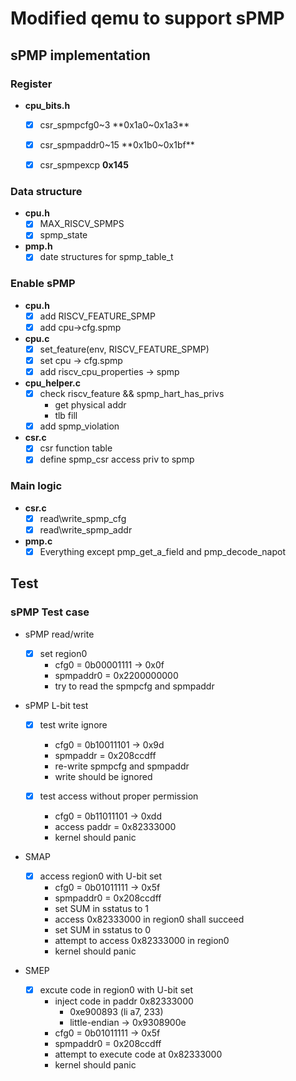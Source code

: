 # Modified qemu to support sPMP 

## sPMP implementation

### Register

- **cpu_bits.h**
  - [x] csr_spmpcfg0~3	    **0x1a0~0x1a3**
  - [x] csr_spmpaddr0~15    **0x1b0~0x1bf**
  - [x] csr_spmpexcp        **0x145**


### Data structure

- **cpu.h**
  - [x] MAX_RISCV_SPMPS
  - [x] spmp_state
- **pmp.h**
  - [x] date structures for spmp_table_t

### Enable sPMP

- **cpu.h**
  - [x] add RISCV_FEATURE_SPMP
  - [x] add cpu->cfg.spmp
- **cpu.c**
  - [x] set_feature(env, RISCV_FEATURE_SPMP)
  - [x] set cpu -> cfg.spmp
  - [x] add riscv_cpu_properties -> spmp
- **cpu_helper.c**
  - [x] check riscv_feature && spmp_hart_has_privs
    - get physical addr
    - tlb fill
  - [x] add spmp_violation
- **csr.c**
  - [x] csr function table
  - [x] define spmp_csr access priv to spmp

### Main logic

- **csr.c**
  - [x] read\write_spmp_cfg
  - [x] read\write_spmp_addr

- **pmp.c**
  - [x] Everything except pmp_get_a_field and pmp_decode_napot

## Test

### sPMP Test case

- sPMP read/write

  - [x] set region0 
    - cfg0 = 0b00001111 -> 0x0f
    - spmpaddr0 = 0x2200000000
    - try to read the spmpcfg and spmpaddr

- sPMP L-bit test

  - [x] test write ignore
    - cfg0 = 0b10011101 -> 0x9d
    - spmpaddr = 0x208ccdff
    - re-write spmpcfg and spmpaddr
    - write should be ignored

  - [x] test access without proper permission
    - cfg0 = 0b11011101 -> 0xdd
    - access paddr = 0x82333000
    - kernel should panic

- SMAP

  - [x] access region0 with U-bit set
    - cfg0 = 0b01011111 -> 0x5f
    - spmpaddr0 = 0x208ccdff
    - set SUM in sstatus to 1
    - access 0x82333000 in region0 shall succeed
    - set SUM in sstatus to 0
    - attempt to access 0x82333000 in region0
    - kernel should panic

- SMEP

  - [x] excute code in region0 with U-bit set
    - inject code in paddr 0x82333000
      - 0xe900893 (li a7, 233)
      - little-endian -> 0x9308900e
    - cfg0 = 0b01011111 -> 0x5f
    - spmpaddr0 = 0x208ccdff
    - attempt to execute code at 0x82333000
    - kernel should panic

